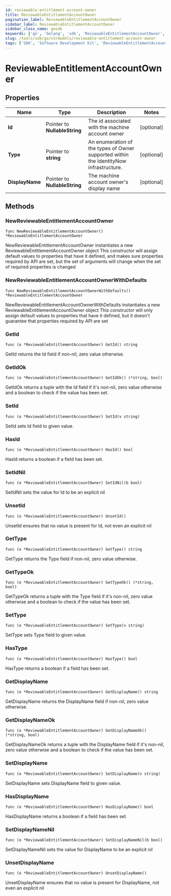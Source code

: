 ```yaml
---
id: reviewable-entitlement-account-owner
title: ReviewableEntitlementAccountOwner
pagination_label: ReviewableEntitlementAccountOwner
sidebar_label: ReviewableEntitlementAccountOwner
sidebar_class_name: gosdk
keywords: ['go', 'Golang', 'sdk', 'ReviewableEntitlementAccountOwner', 'ReviewableEntitlementAccountOwner'] 
slug: /tools/sdk/go/v3/models/reviewable-entitlement-account-owner
tags: ['SDK', 'Software Development Kit', 'ReviewableEntitlementAccountOwner', 'ReviewableEntitlementAccountOwner']
---
```


# ReviewableEntitlementAccountOwner

## Properties

Name | Type | Description | Notes
------------ | ------------- | ------------- | -------------
**Id** | Pointer to **NullableString** | The id associated with the machine account owner | [optional] 
**Type** | Pointer to **string** | An enumeration of the types of Owner supported within the IdentityNow infrastructure. | [optional] 
**DisplayName** | Pointer to **NullableString** | The machine account owner&#39;s display name | [optional] 

## Methods

### NewReviewableEntitlementAccountOwner

`func NewReviewableEntitlementAccountOwner() *ReviewableEntitlementAccountOwner`

NewReviewableEntitlementAccountOwner instantiates a new ReviewableEntitlementAccountOwner object
This constructor will assign default values to properties that have it defined,
and makes sure properties required by API are set, but the set of arguments
will change when the set of required properties is changed

### NewReviewableEntitlementAccountOwnerWithDefaults

`func NewReviewableEntitlementAccountOwnerWithDefaults() *ReviewableEntitlementAccountOwner`

NewReviewableEntitlementAccountOwnerWithDefaults instantiates a new ReviewableEntitlementAccountOwner object
This constructor will only assign default values to properties that have it defined,
but it doesn't guarantee that properties required by API are set

### GetId

`func (o *ReviewableEntitlementAccountOwner) GetId() string`

GetId returns the Id field if non-nil, zero value otherwise.

### GetIdOk

`func (o *ReviewableEntitlementAccountOwner) GetIdOk() (*string, bool)`

GetIdOk returns a tuple with the Id field if it's non-nil, zero value otherwise
and a boolean to check if the value has been set.

### SetId

`func (o *ReviewableEntitlementAccountOwner) SetId(v string)`

SetId sets Id field to given value.

### HasId

`func (o *ReviewableEntitlementAccountOwner) HasId() bool`

HasId returns a boolean if a field has been set.

### SetIdNil

`func (o *ReviewableEntitlementAccountOwner) SetIdNil(b bool)`

 SetIdNil sets the value for Id to be an explicit nil

### UnsetId
`func (o *ReviewableEntitlementAccountOwner) UnsetId()`

UnsetId ensures that no value is present for Id, not even an explicit nil
### GetType

`func (o *ReviewableEntitlementAccountOwner) GetType() string`

GetType returns the Type field if non-nil, zero value otherwise.

### GetTypeOk

`func (o *ReviewableEntitlementAccountOwner) GetTypeOk() (*string, bool)`

GetTypeOk returns a tuple with the Type field if it's non-nil, zero value otherwise
and a boolean to check if the value has been set.

### SetType

`func (o *ReviewableEntitlementAccountOwner) SetType(v string)`

SetType sets Type field to given value.

### HasType

`func (o *ReviewableEntitlementAccountOwner) HasType() bool`

HasType returns a boolean if a field has been set.

### GetDisplayName

`func (o *ReviewableEntitlementAccountOwner) GetDisplayName() string`

GetDisplayName returns the DisplayName field if non-nil, zero value otherwise.

### GetDisplayNameOk

`func (o *ReviewableEntitlementAccountOwner) GetDisplayNameOk() (*string, bool)`

GetDisplayNameOk returns a tuple with the DisplayName field if it's non-nil, zero value otherwise
and a boolean to check if the value has been set.

### SetDisplayName

`func (o *ReviewableEntitlementAccountOwner) SetDisplayName(v string)`

SetDisplayName sets DisplayName field to given value.

### HasDisplayName

`func (o *ReviewableEntitlementAccountOwner) HasDisplayName() bool`

HasDisplayName returns a boolean if a field has been set.

### SetDisplayNameNil

`func (o *ReviewableEntitlementAccountOwner) SetDisplayNameNil(b bool)`

 SetDisplayNameNil sets the value for DisplayName to be an explicit nil

### UnsetDisplayName
`func (o *ReviewableEntitlementAccountOwner) UnsetDisplayName()`

UnsetDisplayName ensures that no value is present for DisplayName, not even an explicit nil

